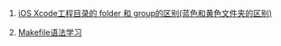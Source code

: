 1. [iOS Xcode工程目录的 folder 和 group的区别(蓝色和黄色文件夹的区别)](http://blog.csdn.net/fanjunxi1990/article/details/9352917)

2. [Makefile语法学习](http://blog.csdn.net/ankwyq/article/details/7460791)
